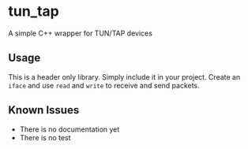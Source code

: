 # tun_tap
A simple C++ wrapper for TUN/TAP devices

## Usage
This is a header only library. Simply include it in your project. Create an `iface` and use `read` and `write` to receive and send packets.

## Known Issues
+ There is no documentation yet
+ There is no test
